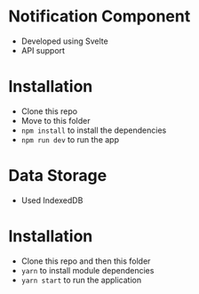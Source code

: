 # Notification Component
- Developed using Svelte
- API support 
# Installation
- Clone this repo
- Move to this folder 
- `npm install` to install the dependencies
- `npm run dev` to run the app
# Data Storage
- Used IndexedDB
# Installation
- Clone this repo and then this folder
- `yarn` to install module dependencies
- `yarn start` to run the application
